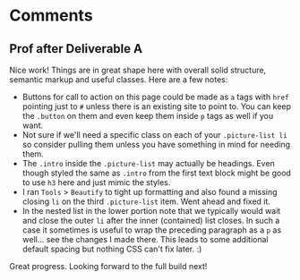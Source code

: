 # Comments

## Prof after Deliverable A

Nice work! Things are in great shape here with overall solid structure, semantic markup and useful classes. Here are a few notes:

- Buttons for call to action on this page could be made as `a` tags with `href` pointing just to `#` unless there is an existing site to point to. You can keep the `.button` on them and even keep them inside `p` tags as well if you want. 
- Not sure if we'll need a specific class on each of your `.picture-list li` so consider pulling them unless you have something in mind for needing them.
- The `.intro` inside the `.picture-list` may actually be headings. Even though styled the same as `.intro` from the first text block might be good to use `h3` here and just mimic the styles.
- I ran `Tools` > `Beautify` to tight up formatting and also found a missing closing `li` on the third `.picture-list` item. Went ahead and fixed it.
- In the nested list in the lower portion note that we typically would wait and close the outer `li` after the inner (contained) list closes. In such a case it sometimes is useful to wrap the preceding paragraph as a `p` as well... see the changes I made there. This leads to some additional default spacing but nothing CSS can't fix later. :)

Great progress. Looking forward to the full build next!
